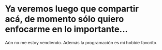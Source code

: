 <h1>Ya veremos luego que compartir acá, de momento sólo quiero enfocarme en lo importante...</h1>

<p>Aún no me estoy vendiendo. Además la programación es mi hobbie favorito.</p>
